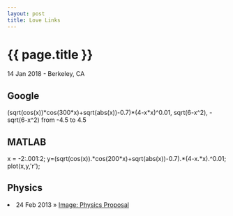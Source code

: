 ```yaml
---
layout: post
title: Love Links
---
```


{{ page.title }}
================

<p class="meta">14 Jan 2018 - Berkeley, CA</p>

## Google
(sqrt(cos(x))\*cos(300\*x)+sqrt(abs(x))-0.7)\*(4-x\*x)^0.01, sqrt(6-x^2), -sqrt(6-x^2) from -4.5 to 4.5

## MATLAB
x = -2:.001:2; y=(sqrt(cos(x)).\*cos(200\*x)+sqrt(abs(x))-0.7).\*(4-x.\*x).^0.01; plot(x,y,'r');

## Physics
<li><span>24 Feb 2013</span> &raquo; <a href="https://imgur.com/SKNl3VR/">Image: Physics Proposal</a></li>